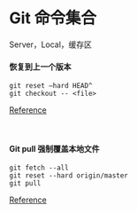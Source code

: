 # Git 命令集合
 


 
Server，Local，缓存区

#### 恢复到上一个版本
``````````
git reset –hard HEAD^ 
git checkout -- <file>
``````````
[Reference](https://blog.csdn.net/zch501157081/article/details/51939854)

<br/>

#### Git pull 强制覆盖本地文件

`````````
git fetch --all  
git reset --hard origin/master 
git pull
`````````
[Reference](https://blog.csdn.net/baple/article/details/49872765)
